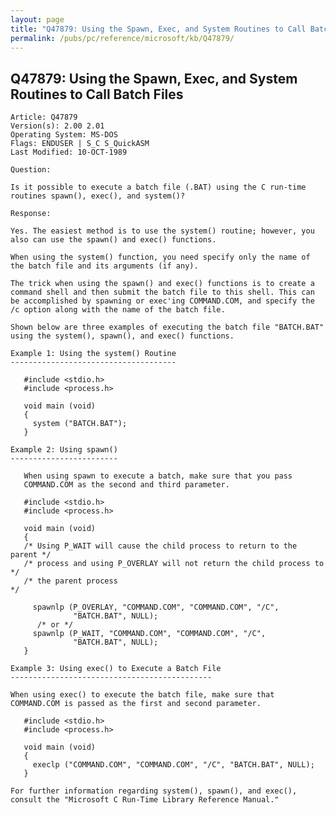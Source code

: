 ```yaml
---
layout: page
title: "Q47879: Using the Spawn, Exec, and System Routines to Call Batch Files"
permalink: /pubs/pc/reference/microsoft/kb/Q47879/
---
```


## Q47879: Using the Spawn, Exec, and System Routines to Call Batch Files

	Article: Q47879
	Version(s): 2.00 2.01
	Operating System: MS-DOS
	Flags: ENDUSER | S_C S_QuickASM
	Last Modified: 10-OCT-1989
	
	Question:
	
	Is it possible to execute a batch file (.BAT) using the C run-time
	routines spawn(), exec(), and system()?
	
	Response:
	
	Yes. The easiest method is to use the system() routine; however, you
	also can use the spawn() and exec() functions.
	
	When using the system() function, you need specify only the name of
	the batch file and its arguments (if any).
	
	The trick when using the spawn() and exec() functions is to create a
	command shell and then submit the batch file to this shell. This can
	be accomplished by spawning or exec'ing COMMAND.COM, and specify the
	/c option along with the name of the batch file.
	
	Shown below are three examples of executing the batch file "BATCH.BAT"
	using the system(), spawn(), and exec() functions.
	
	Example 1: Using the system() Routine
	-------------------------------------
	
	   #include <stdio.h>
	   #include <process.h>
	
	   void main (void)
	   {
	     system ("BATCH.BAT");
	   }
	
	Example 2: Using spawn()
	------------------------
	
	   When using spawn to execute a batch, make sure that you pass
	   COMMAND.COM as the second and third parameter.
	
	   #include <stdio.h>
	   #include <process.h>
	
	   void main (void)
	   {
	   /* Using P_WAIT will cause the child process to return to the parent */
	   /* process and using P_OVERLAY will not return the child process to  */
	   /* the parent process                                                */
	
	     spawnlp (P_OVERLAY, "COMMAND.COM", "COMMAND.COM", "/C",
	              "BATCH.BAT", NULL);
	      /* or */
	     spawnlp (P_WAIT, "COMMAND.COM", "COMMAND.COM", "/C",
	              "BATCH.BAT", NULL);
	   }
	
	Example 3: Using exec() to Execute a Batch File
	---------------------------------------------
	
	When using exec() to execute the batch file, make sure that
	COMMAND.COM is passed as the first and second parameter.
	
	   #include <stdio.h>
	   #include <process.h>
	
	   void main (void)
	   {
	     execlp ("COMMAND.COM", "COMMAND.COM", "/C", "BATCH.BAT", NULL);
	   }
	
	For further information regarding system(), spawn(), and exec(),
	consult the "Microsoft C Run-Time Library Reference Manual."
